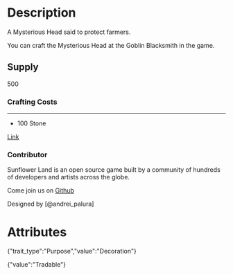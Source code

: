 # Description

A Mysterious Head said to protect farmers.

You can craft the Mysterious Head at the Goblin Blacksmith in the game.

## Supply

500

### Crafting Costs

---

- 100 Stone

[Link](https://docs.sunflower-land.com/player-guides/rare-and-limited-items#decorations)

### Contributor

Sunflower Land is an open source game built by a community of hundreds of developers and artists across the globe.

Come join us on [Github](https://github.com/sunflower-land/sunflower-land)

Designed by [@andrei_palura]

# Attributes

{"trait_type":"Purpose","value":"Decoration"}

{"value":"Tradable"}
